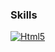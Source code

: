 

### Skills
<a href="https://developer.mozilla.org/ko/docs/Learn/HTML/Introduction_to_HTML/Getting_started" target="_blank"><img alt="Html5" src="https://img.shields.io/badge/HTML-E34F26.svg?style=for-the-badge&logo=HTML5&logoColor=white"/></a>
